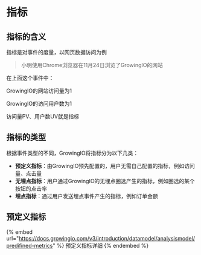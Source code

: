 # 指标

## 指标的含义

指标是对事件的度量，以网页数据访问为例

> 小明使用Chrome浏览器在11月24日浏览了GrowingIO的网站

在上面这个事件中：

GrowingIO的网站访问量为1

GrowingIO的访问用户数为1

访问量PV、用户数UV就是指标

## 指标的类型

根据事件类型的不同，GrowingIO将指标分为以下几类：

* **预定义指标**：由GrowingIO预先配置的，用户无需自己配置的指标，例如访问量、点击量
* **无埋点指标**：用户通过GrowingIO的无埋点圈选产生的指标，例如圈选的某个按钮的点击率
* **埋点指标**：通过用户发送埋点事件产生的指标，例如订单金额

## 预定义指标

{% embed url="https://docs.growingio.com/v3/introduction/datamodel/analysismodel/predifined-metrics" %}
预定义指标详细
{% endembed %}
